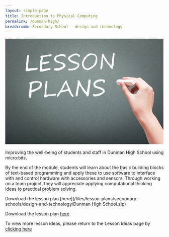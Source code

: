 ```yaml
---
layout: simple-page
title: Introduction to Physical Computing
permalink: /dunman-high/
breadcrumb: Secondary School - design and technology
---
```


![anything](/images/in-schools/digital-maker/lesson-plans/generic-lesson-plan.jpg)

Improving the well-being of students and staff in Dunman High School using micro:bits. 

By the end of the module, students will learn about the basic building blocks of text-based programming and apply these to use software to interface with and control hardware with accessories and sensors. Through working on a team project, they will appreciate applying computational thinking ideas to practical problem solving.

Download the lesson plan [here](/files/lesson-plans/secondary-schools/design-and-technology/Dunman High School.zip)

Download the lesson plan [here](/files/lesson-plans/primary-schools/computer-studies/Rivervale-Primary-CyberWellness-With-Reaction-Game.docx)

To view more lesson ideas, please return to the Lesson Ideas page by [clicking here](/in-schools/digital-maker/lesson-ideas-secondary/)
